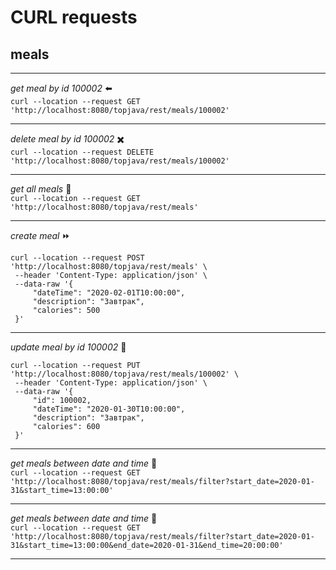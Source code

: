 # CURL requests


## meals
____
*get meal by id 100002* :arrow_left:    
`curl --location --request GET 'http://localhost:8080/topjava/rest/meals/100002'`
____
*delete meal by id 100002* :heavy_multiplication_x:    
`curl --location --request DELETE 'http://localhost:8080/topjava/rest/meals/100002'`
____
*get all meals* :arrows_counterclockwise:    
`curl --location --request GET 'http://localhost:8080/topjava/rest/meals'`
____
*create meal* :fast_forward:
```
curl --location --request POST 'http://localhost:8080/topjava/rest/meals' \
 --header 'Content-Type: application/json' \
 --data-raw '{
     "dateTime": "2020-02-01T10:00:00",
     "description": "Завтрак",
     "calories": 500
 }'
```
____
*update meal by id 100002* :repeat:
```
curl --location --request PUT 'http://localhost:8080/topjava/rest/meals/100002' \
 --header 'Content-Type: application/json' \
 --data-raw '{
     "id": 100002,
     "dateTime": "2020-01-30T10:00:00",
     "description": "Завтрак",
     "calories": 600
 }'
```
____
*get meals between date and time* :calendar:    
`curl --location --request GET 'http://localhost:8080/topjava/rest/meals/filter?start_date=2020-01-31&start_time=13:00:00'`
____
*get meals between date and time* :calendar:    
`curl --location --request GET 'http://localhost:8080/topjava/rest/meals/filter?start_date=2020-01-31&start_time=13:00:00&end_date=2020-01-31&end_time=20:00:00'`
____
